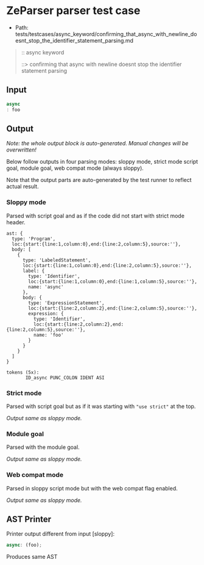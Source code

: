# ZeParser parser test case

- Path: tests/testcases/async_keyword/confirming_that_async_with_newline_doesnt_stop_the_identifier_statement_parsing.md

> :: async keyword
>
> ::> confirming that async with newline doesnt stop the identifier statement parsing

## Input

`````js
async
: foo
`````

## Output

_Note: the whole output block is auto-generated. Manual changes will be overwritten!_

Below follow outputs in four parsing modes: sloppy mode, strict mode script goal, module goal, web compat mode (always sloppy).

Note that the output parts are auto-generated by the test runner to reflect actual result.

### Sloppy mode

Parsed with script goal and as if the code did not start with strict mode header.

`````
ast: {
  type: 'Program',
  loc:{start:{line:1,column:0},end:{line:2,column:5},source:''},
  body: [
    {
      type: 'LabeledStatement',
      loc:{start:{line:1,column:0},end:{line:2,column:5},source:''},
      label: {
        type: 'Identifier',
        loc:{start:{line:1,column:0},end:{line:1,column:5},source:''},
        name: 'async'
      },
      body: {
        type: 'ExpressionStatement',
        loc:{start:{line:2,column:2},end:{line:2,column:5},source:''},
        expression: {
          type: 'Identifier',
          loc:{start:{line:2,column:2},end:{line:2,column:5},source:''},
          name: 'foo'
        }
      }
    }
  ]
}

tokens (5x):
       ID_async PUNC_COLON IDENT ASI
`````

### Strict mode

Parsed with script goal but as if it was starting with `"use strict"` at the top.

_Output same as sloppy mode._

### Module goal

Parsed with the module goal.

_Output same as sloppy mode._

### Web compat mode

Parsed in sloppy script mode but with the web compat flag enabled.

_Output same as sloppy mode._

## AST Printer

Printer output different from input [sloppy]:

````js
async: (foo);
````

Produces same AST

